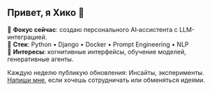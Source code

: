 ## Привет, я Хико 👋  

🔹 **Фокус сейчас**: создаю персонального AI‑ассистента с LLM-интеграцией.  
🔹 **Стек**: Python • Django • Docker • Prompt Engineering • NLP  
🔹 **Интересы**: когнитивные интерфейсы, обучение моделей, генеративные агенты.  

 Каждую неделю публикую обновления: Инсайты, эксперименты.  
 [Напиши мне](mailto:xikomiqaelyan@gmail.com), если хочешь сотрудничать или обменяться идеями.
